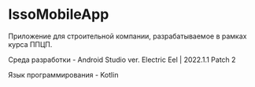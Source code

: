 # IssoMobileApp

Приложение для строительной компании, разрабатываемое в рамках курса ППЦП.

Среда разработки - Android Studio ver. Electric Eel | 2022.1.1 Patch 2

Язык программирования - Kotlin
